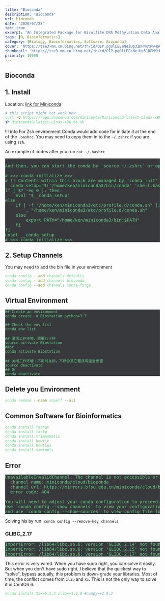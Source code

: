 ```yaml
---
title: "Bioconda"
description: "Bioconda"
url: bioconda
date: "2020/07/28"
toc: true
excerpt: "An Integrated Package for Bisulfite DNA Methylation Data Analysis with Indel-sensitive Mapping."
tags: [R, Bioinformatics]
category: [Biology, Bioinformatics, Software, Bioconda]
cover: 'https://tse3-mm.cn.bing.net/th/id/OIP.pg0lLEEeNeiUp31DPMKtRwHaCY'
thumbnail: 'https://tse3-mm.cn.bing.net/th/id/OIP.pg0lLEEeNeiUp31DPMKtRwHaCY'
priority: 10000
---
```


## Bioconda

## 1. Install
Location: [link for Miniconda](https://docs.conda.io/en/latest/miniconda.html)
```bash
# this script might not work now
curl -O https://repo.anaconda.com/miniconda/Miniconda3-latest-Linux-x86_64.sh
sh Miniconda3-latest-Linux-x86_64.sh
```

!!! info For Zsh environment
    Conda would add code for initiate it at the end of the `.bashrc`. You may need to copy them in to the `~/.zshrc` if you are using `zsh`.


An example of codes after you run `cat ~/.bashrc`
<pre>

And then, you can start the conda by `source ~/.zshrc` or open a new terminal.

# >>> conda initialize >>>
# !! Contents within this block are managed by 'conda init' !!
__conda_setup="$('/home/ken/miniconda3/bin/conda' 'shell.bash' 'hook' 2> /dev/null)"
if [ $? -eq 0 ]; then
    eval "$__conda_setup"
else
    if [ -f "/home/ken/miniconda3/etc/profile.d/conda.sh" ]; then
        . "/home/ken/miniconda3/etc/profile.d/conda.sh"
    else
        export PATH="/home/ken/miniconda3/bin:$PATH"
    fi
fi
unset __conda_setup
# <<< conda initialize <<<
</pre>

## 2. Setup Channels
You may need to add the bin file in your environment
```bash
conda config --add channels defaults
conda config --add channels bioconda
conda config --add channels conda-forge
```


## Virtual Environment
```
## Create an environment
conda create -n Biostation python=3.7

## Check the env list
conda env list

## 激活工作环境，需要几十秒
source activate Biostation
##or
conda activate Biostation

## 关闭工作环境：不用时关闭，不然你其它程序可能会出错
source deactivate
## Or
conda deactivate
```

## Delete you Environment

```bash
conda remove --name snpeff --all
```
## Common Software for Bioinformatics

```bash
conda install fastqc
conda install fastp
conda install trimmomatic
conda install bowtie
conda install bowtie2
conda install samtools
```
## Error

<pre>
UnavailableInvalidChannel: The channel is not accessible or is invalid.
  channel name: miniconda/cloud/bioconda
  channel url: https://mirrors.bfsu.edu.cn/miniconda/cloud/bioconda
  error code: 404

You will need to adjust your conda configuration to proceed.
Use `conda config --show channels` to view your configuration's current state,
and use `conda config --show-sources` to view config file locations
</pre>

Solving his by run:
`conda config --remove-key channels`

### GLIBC_2.17

<pre>
ImportError: /lib64/libc.so.6: version 'GLIBC_2.14' not found
ImportError: /lib64/libc.so.6: version 'GLIBC_2.15' not found
ImportError: /lib64/libc.so.6: version 'GLIBC_2.17' not found
</pre>

This error is very wired. When you have sudo right, you can solve it easily. But when you don't have sudo right, I believe that the quickest way to "solve", bypass actually, this problem is down-grade your libraries. Most of time, the conflict comes from `zlib` and  `Xz`. This is not the only way to solve it in CentOS 6.

```bash
conda install Xz==5.2.3 zlib==1.2.8 #numpy==1.9.3
```


<style>
pre {
  background-color:#38393d;
  color: #5fd381;
}
</style>
